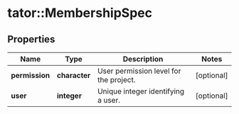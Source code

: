 # tator::MembershipSpec

## Properties
Name | Type | Description | Notes
------------ | ------------- | ------------- | -------------
**permission** | **character** | User permission level for the project. | [optional] 
**user** | **integer** | Unique integer identifying a user. | [optional] 


